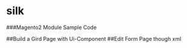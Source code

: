 # silk
###Magento2 Module Sample Code

##Build a Gird Page with Ui-Component
##Edit Form Page though xml